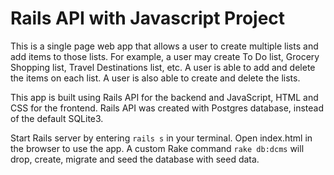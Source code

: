 # Rails API with Javascript Project

This is a single page web app that allows a user to create multiple lists and add items to those lists. For example, a user may create To Do list, Grocery Shopping list, Travel Destinations list, etc. A user is able to add and delete the items on each list. A user is also able to create and delete the lists.

This app is built using Rails API for the backend and JavaScript, HTML and CSS for the frontend. Rails API was created with Postgres database, instead of the default SQLite3.

Start Rails server by entering `rails s` in your terminal. Open index.html in the browser to use the app. A custom Rake command `rake db:dcms` will drop, create, migrate and seed the database with seed data.
